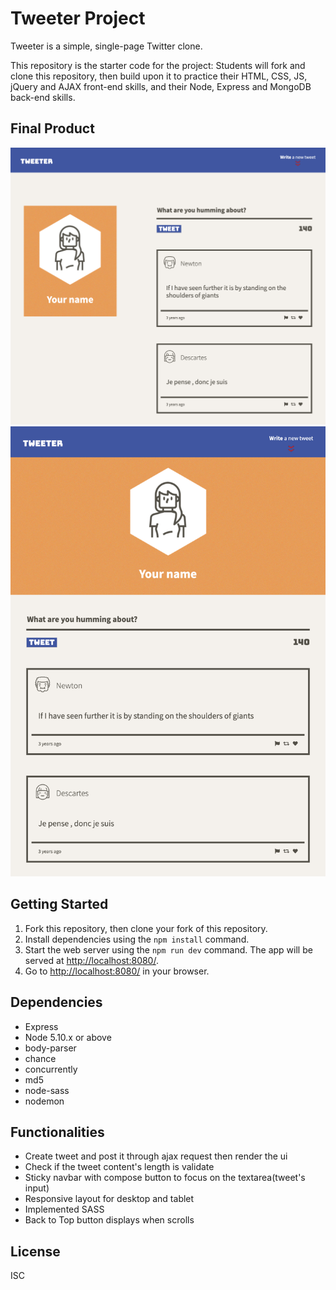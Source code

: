 # Tweeter Project

Tweeter is a simple, single-page Twitter clone.

This repository is the starter code for the project: Students will fork and clone this repository, then build upon it to practice their HTML, CSS, JS, jQuery and AJAX front-end skills, and their Node, Express and MongoDB back-end skills.

## Final Product

!["Screenshot of Tweeter Page"](https://github.com/wangxx1412/tweeter/blob/master/docs/tweeter.png?raw=true)
!["Screenshot of Tweeter-tablet Page"](https://github.com/wangxx1412/tweeter/blob/master/docs/tweeter-tablet.png?raw=true)

## Getting Started

1. Fork this repository, then clone your fork of this repository.
2. Install dependencies using the `npm install` command.
3. Start the web server using the `npm run dev` command. The app will be served at <http://localhost:8080/>.
4. Go to <http://localhost:8080/> in your browser.

## Dependencies

- Express
- Node 5.10.x or above
- body-parser
- chance
- concurrently
- md5
- node-sass
- nodemon

## Functionalities

- Create tweet and post it through ajax request then render the ui
- Check if the tweet content's length is validate
- Sticky navbar with compose button to focus on the textarea(tweet's input)
- Responsive layout for desktop and tablet
- Implemented SASS
- Back to Top button displays when scrolls

## License

ISC
